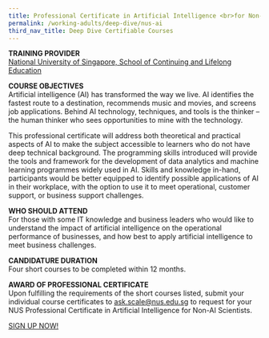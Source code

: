 ```yaml
---
title: Professional Certificate in Artificial Intelligence <br>for Non-AI Scientists
permalink: /working-adults/deep-dive/nus-ai
third_nav_title: Deep Dive Certifiable Courses
---
```

**TRAINING PROVIDER**\
[National University of Singapore, School of Continuing and Lifelong Education](https://scale.nus.edu.sg/programmes/executive-courses)

**COURSE OBJECTIVES**\
Artificial intelligence (AI) has transformed the way we live. AI identifies the fastest route to a destination, recommends music and movies, and screens job applications. Behind AI technology, techniques, and tools is the thinker – the human thinker who sees opportunities to mine with the technology.

This professional certificate will address both theoretical and practical aspects of AI to make the subject accessible to learners who do not have deep technical background. The programming skills introduced will provide the tools and framework for the development of data analytics and machine learning programmes widely used in AI. Skills and knowledge in-hand, participants would be better equipped to identify possible applications of AI in their workplace, with the option to use it to meet operational, customer support, or business support challenges.  

**WHO SHOULD ATTEND**\
For those with some IT knowledge and business leaders who would like to understand the impact of artificial intelligence on the operational performance of businesses, and how best to apply artificial intelligence to meet business challenges.

**CANDIDATURE DURATION**\
Four short courses to be completed within 12 months.

**AWARD OF PROFESSIONAL CERTIFICATE**\
Upon fulfilling the requirements of the short courses listed, submit your individual course certificates to ask.scale@nus.edu.sg to request for your NUS Professional Certificate in Artificial Intelligence for Non-AI Scientists.

[SIGN UP NOW!](https://myapplications.nus.edu.sg/psc/cssoas/EMPLOYEE/SA/c/N_APPLICATIONS_SELF_SERVICE.N_APP_LOG_AUTH_FL.GBL)
